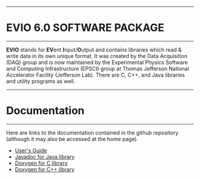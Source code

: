 ----------------------------
# **EVIO 6.0 SOFTWARE PACKAGE**
----------------------------

**EVIO** stands for **EV**ent **I**nput/**O**utput and contains libraries which read & write
data in its own unique format. It was created by the Data Acquisition (DAQ) group
and is now maintained by the Experimental Physics Software and Computing Infrastructure
(EPSCI) group at Thomas Jefferson National Accelerator Facility (Jefferson Lab).
There are C, C++, and Java libraries and utility programs as well.

-----------------------------
# **Documentation**
----------------------------

Here are links to the documentation contained in the github repository
(although it may also be accessed at the home page).

* [User's Guide](https://jeffersonlab.github.io/evio/doc/users_guide/evio_Users_Guide.pdf)
* [Javadoc for Java library](https://jeffersonlab.github.io/evio/doc/javadoc/index.html)
* [Doxygen for C library](https://jeffersonlab.github.io/evio/doc/doxygen/C/html/index.html)
* [Doxygen for C++ library](https://jeffersonlab.github.io/evio/doc/doxygen/CC/html/index.html)


